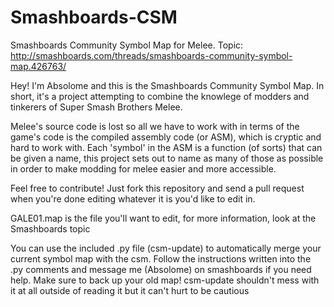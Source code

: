 # Smashboards-CSM
Smashboards Community Symbol Map for Melee. Topic: http://smashboards.com/threads/smashboards-community-symbol-map.426763/

Hey! I'm Absolome and this is the Smashboards Community Symbol Map. In short, it's a project attempting to combine the knowlege of modders and tinkerers of Super Smash Brothers Melee. 

Melee's source code is lost so all we have to work with in terms of the game's code is the compiled assembly code (or ASM), which is cryptic and hard to work with. Each 'symbol' in the ASM is a function (of sorts) that can be given a name, this project sets out to name as many of those as possible in order to make modding for melee easier and more accessible.

Feel free to contribute! Just fork this repository and send a pull request when you're done editing whatever it is you'd like to edit in.

GALE01.map is the file you'll want to edit, for more information, look at the Smashboards topic

You can use the included .py file (csm-update) to automatically merge your current symbol map with the csm. Follow the instructions written into the .py comments and message me (Absolome) on smashboards if you need help. Make sure to back up your old map! csm-update shouldn't mess with it at all outside of reading it but it can't hurt to be cautious
